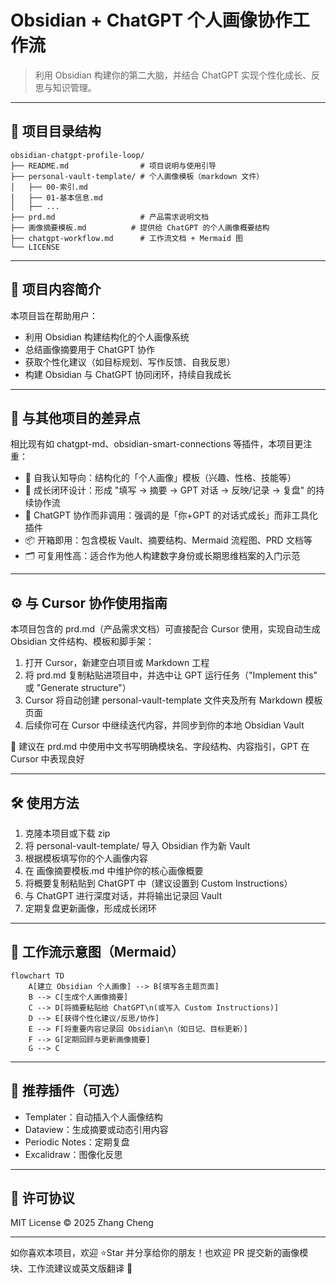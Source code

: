 # Obsidian + ChatGPT 个人画像协作工作流

> 利用 Obsidian 构建你的第二大脑，并结合 ChatGPT 实现个性化成长、反思与知识管理。

---

## 🧭 项目目录结构

```
obsidian-chatgpt-profile-loop/
├── README.md                # 项目说明与使用引导
├── personal-vault-template/ # 个人画像模板（markdown 文件）
│   ├── 00-索引.md
│   ├── 01-基本信息.md
│   ├── ...
├── prd.md                   # 产品需求说明文档
├── 画像摘要模板.md          # 提供给 ChatGPT 的个人画像概要结构
├── chatgpt-workflow.md      # 工作流文档 + Mermaid 图
└── LICENSE
```

---

## 📌 项目内容简介

本项目旨在帮助用户：

- 利用 Obsidian 构建结构化的个人画像系统
- 总结画像摘要用于 ChatGPT 协作
- 获取个性化建议（如目标规划、写作反馈、自我反思）
- 构建 Obsidian 与 ChatGPT 协同闭环，持续自我成长

---

## 🌟 与其他项目的差异点

相比现有如 chatgpt-md、obsidian-smart-connections 等插件，本项目更注重：

- 🎯 自我认知导向：结构化的「个人画像」模板（兴趣、性格、技能等）
- 🔁 成长闭环设计：形成 "填写 → 摘要 → GPT 对话 → 反映/记录 → 复盘" 的持续协作流
- 🧠 ChatGPT 协作而非调用：强调的是「你+GPT 的对话式成长」而非工具化插件
- 📦 开箱即用：包含模板 Vault、摘要结构、Mermaid 流程图、PRD 文档等
- 🗂 可复用性高：适合作为他人构建数字身份或长期思维档案的入门示范

---

## ⚙️ 与 Cursor 协作使用指南

本项目包含的 prd.md（产品需求文档）可直接配合 Cursor 使用，实现自动生成 Obsidian 文件结构、模板和脚手架：

1. 打开 Cursor，新建空白项目或 Markdown 工程
2. 将 prd.md 复制粘贴进项目中，并选中让 GPT 运行任务（"Implement this" 或 "Generate structure"）
3. Cursor 将自动创建 personal-vault-template 文件夹及所有 Markdown 模板页面
4. 后续你可在 Cursor 中继续迭代内容，并同步到你的本地 Obsidian Vault

📌 建议在 prd.md 中使用中文书写明确模块名、字段结构、内容指引，GPT 在 Cursor 中表现良好

---

## 🛠️ 使用方法

1. 克隆本项目或下载 zip
2. 将 personal-vault-template/ 导入 Obsidian 作为新 Vault
3. 根据模板填写你的个人画像内容
4. 在 画像摘要模板.md 中维护你的核心画像概要
5. 将概要复制粘贴到 ChatGPT 中（建议设置到 Custom Instructions）
6. 与 ChatGPT 进行深度对话，并将输出记录回 Vault
7. 定期复盘更新画像，形成成长闭环

---

## 🧠 工作流示意图（Mermaid）

```mermaid
flowchart TD
    A[建立 Obsidian 个人画像] --> B[填写各主题页面]
    B --> C[生成个人画像摘要]
    C --> D[将摘要粘贴给 ChatGPT\n(或写入 Custom Instructions)]
    D --> E[获得个性化建议/反思/协作]
    E --> F[将重要内容记录回 Obsidian\n（如日记、目标更新）]
    F --> G[定期回顾与更新画像摘要]
    G --> C
```

---

## 🔖 推荐插件（可选）

- Templater：自动插入个人画像结构
- Dataview：生成摘要或动态引用内容
- Periodic Notes：定期复盘
- Excalidraw：图像化反思

---

## 📃 许可协议

MIT License © 2025 Zhang Cheng

---

如你喜欢本项目，欢迎 ⭐Star 并分享给你的朋友！也欢迎 PR 提交新的画像模块、工作流建议或英文版翻译 🙌

